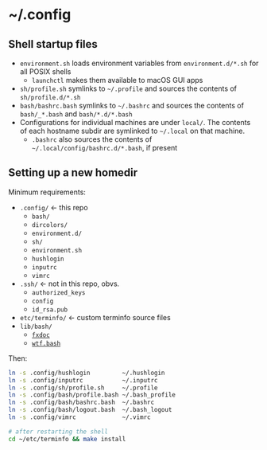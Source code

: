 # ~/.config

## Shell startup files

* `environment.sh` loads environment variables from `environment.d/*.sh` 
  for all POSIX shells
    * `launchctl` makes them available to macOS GUI apps
* `sh/profile.sh` symlinks to `~/.profile` and sources the contents of 
  `sh/profile.d/*.sh`
* `bash/bashrc.bash` symlinks to `~/.bashrc` and sources the contents of 
  `bash/_*.bash` and `bash/*.d/*.bash`
* Configurations for individual machines are under `local/`. The contents
  of each hostname subdir are symlinked to `~/.local` on that machine.
    * `.bashrc` also sources the contents of `~/.local/config/bashrc.d/*.bash`,
      if present

## Setting up a new homedir

Minimum requirements:

- `.config/` ← this repo
    - `bash/`
    - `dircolors/`
    - `environment.d/`
    - `sh/`
    - `environment.sh`
    - `hushlogin`
    - `inputrc`
    - `vimrc`
- `.ssh/` ← not in this repo, obvs.
    - `authorized_keys`
    - `config`
    - `id_rsa.pub`
- `etc/terminfo/` ← custom terminfo source files
- `lib/bash/`
    - [`fxdoc`](https://github.com/zgracem/fxdoc)
    - [`wtf.bash`](https://github.com/zgracem/wtf.bash)

Then:

```bash
ln -s .config/hushlogin         ~/.hushlogin
ln -s .config/inputrc           ~/.inputrc
ln -s .config/sh/profile.sh     ~/.profile
ln -s .config/bash/profile.bash ~/.bash_profile
ln -s .config/bash/bashrc.bash  ~/.bashrc
ln -s .config/bash/logout.bash  ~/.bash_logout
ln -s .config/vimrc             ~/.vimrc

# after restarting the shell
cd ~/etc/terminfo && make install
```
